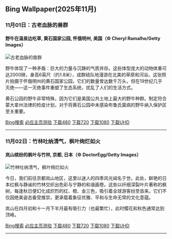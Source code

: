 ## Bing Wallpaper(2025年11月)
### 11月01日：古老血脉的兽群
#### 野牛在温泉边吃草,  黄石国家公园, 怀俄明州, 美国（© Cheryl Ramalho/Getty Images）

![古老血脉的兽群](https://cn.bing.com/th?id=OHR.BisonSprings_ZH-CN4419733534_800x480.jpg&rf=LaDigue_800x480.jpg "古老血脉的兽群")

野牛体现了一种矛盾：巨大的力量与沉静的气质并存。这些体型庞大的动物体重可达200​​0磅，身高6英尺（约1.8米），成群结队地漫游在北美的草原和河谷。这张照片拍摄于怀俄明州的黄石国家公园，它们的数量曾达数千万头，但在19世纪几乎灭绝——这一灭绝事件重塑了生态系统，扰乱了人们的生活方式。

黄石公园的野牛非常特殊，因为它们是美国公共土地上最大的野牛种群。制定符合蒙大拿州法律的检疫计划，对于将黄石公园中未感染布鲁氏菌病的野牛纳入保护区至关重要。

[Bing搜索](https://cn.bing.com/search?q=%e9%bb%84%e7%9f%b3%e5%85%ac%e5%9b%ad%e7%9a%84%e9%87%8e%e7%89%9b%e7%be%a4&form=hpcapt&filters=HpDate:"20251031_1600"+mgzv3configlist:"BingQA_Encyclopedia_Layout" "Bing Wallpaper 2025 11月 1")
[必应主页测验](https://cn.bing.com/search?q=Bing+homepage+quiz&filters=WQOskey:"HPQuiz_20251101_BisonSprings"&FORM=HPQUIZ "必应主页测验 2025 11月 1")
[下载480](https://cn.bing.com/th?id=OHR.BisonSprings_ZH-CN4419733534_800x480.jpg&rf=LaDigue_800x480.jpg "野牛在温泉边吃草,  黄石国家公园, 怀俄明州, 美国")
[下载720](https://cn.bing.com/th?id=OHR.BisonSprings_ZH-CN4419733534_1280x720.jpg&rf=LaDigue_1280x720.jpg "野牛在温泉边吃草,  黄石国家公园, 怀俄明州, 美国")
[下载1080](https://cn.bing.com/th?id=OHR.BisonSprings_ZH-CN4419733534_1920x1080.jpg&rf=LaDigue_1920x1080.jpg "野牛在温泉边吃草,  黄石国家公园, 怀俄明州, 美国")
[下载UHD](https://cn.bing.com/th?id=OHR.BisonSprings_ZH-CN4419733534_UHD.jpg&rf=LaDigue_UHD.jpg "野牛在温泉边吃草,  黄石国家公园, 怀俄明州, 美国")

---
### 11月02日：竹林吐纳清气，枫叶绚烂如火
#### 岚山缤纷的枫叶与竹林, 京都, 日本（© DoctorEgg/Getty Images）

![竹林吐纳清气，枫叶绚烂如火](https://cn.bing.com/th?id=OHR.KyotoMaple_ZH-CN4730358356_800x480.jpg&rf=LaDigue_800x480.jpg "竹林吐纳清气，枫叶绚烂如火")

今日，我们前往京都岚山地区，这里以迷人的四季风光闻名于世。此处，鲜艳的日本红枫与静谧的竹林交织出色彩与宁静的和谐画卷。这些以纤细深裂叶片著称的枫树，每逢秋日便幻化成炽烈的红、橙、金三色，吸引着全球游客纷至沓来。它们不仅因绝美姿态备受推崇，更承载着象征优雅、平和与生命无常的文化意蕴。

岚山在四月初和十一月下半月最有吸引力（也最繁忙），此时樱花和秋色通常达到顶峰。

[Bing搜索](https://cn.bing.com/search?q=%e4%ba%ac%e9%83%bd%e5%b2%9a%e5%b1%b1&form=hpcapt&filters=HpDate:"20251101_1600"+mgzv3configlist:"BingQA_Encyclopedia_Layout" "Bing Wallpaper 2025 11月 2")
[必应主页测验](https://cn.bing.com/search?q=Bing+homepage+quiz&filters=WQOskey:"HPQuiz_20251102_KyotoMaple"&FORM=HPQUIZ "必应主页测验 2025 11月 2")
[下载480](https://cn.bing.com/th?id=OHR.KyotoMaple_ZH-CN4730358356_800x480.jpg&rf=LaDigue_800x480.jpg "岚山缤纷的枫叶与竹林, 京都, 日本")
[下载720](https://cn.bing.com/th?id=OHR.KyotoMaple_ZH-CN4730358356_1280x720.jpg&rf=LaDigue_1280x720.jpg "岚山缤纷的枫叶与竹林, 京都, 日本")
[下载1080](https://cn.bing.com/th?id=OHR.KyotoMaple_ZH-CN4730358356_1920x1080.jpg&rf=LaDigue_1920x1080.jpg "岚山缤纷的枫叶与竹林, 京都, 日本")
[下载UHD](https://cn.bing.com/th?id=OHR.KyotoMaple_ZH-CN4730358356_UHD.jpg&rf=LaDigue_UHD.jpg "岚山缤纷的枫叶与竹林, 京都, 日本")

---